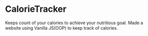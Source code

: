 # CalorieTracker
Keeps count of your calories to achieve your nutritious goal.
Made a website using Vanilla JS(OOP) to keep track of calories.
